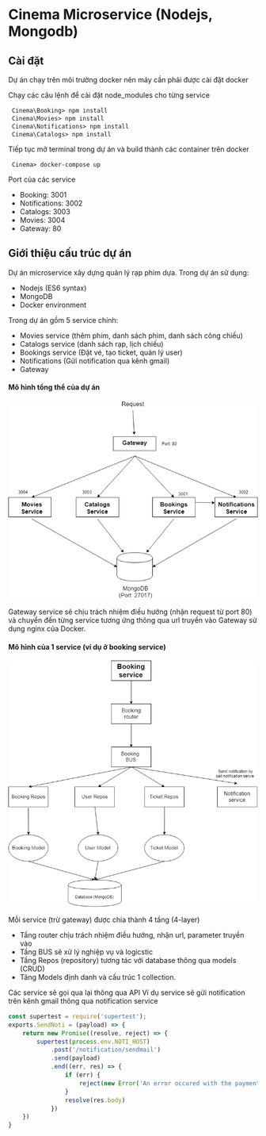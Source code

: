 # Cinema Microservice (Nodejs, Mongodb)

## Cài đặt
Dự án chạy trên môi trường docker nên máy cần phải được cài đặt docker

Chạy các câu lệnh để cài đặt node_modules cho từng service

```
 Cinema\Booking> npm install
 Cinema\Movies> npm install
 Cinema\Notifications> npm install
 Cinema\Catalogs> npm install
```
Tiếp tục mở terminal trong dự án và build thành các container trên docker
```
 Cinema> docker-compose up
```
Port của các service
- Booking: 3001 
- Notifications: 3002
- Catalogs: 3003
- Movies: 3004
- Gateway: 80

## Giới thiệu cấu trúc dự án
Dự án microservice xây dựng quản lý rạp phim dựa.
Trong dự án sử dụng:
- Nodejs (ES6 syntax)
- MongoDB
- Docker environment

Trong dự án gồm 5 service chính:
- Movies service (thêm phim, danh sách phim, danh sách công chiếu)
- Catalogs service (danh sách rạp, lịch chiếu)
- Bookings service (Đặt vé, tạo ticket, quản lý user)
- Notifications (Gửi notification qua kênh gmail)
- Gateway 


#### Mô hình tổng thể của dự án
![Cinema Diagram ](https://raw.githubusercontent.com/congvu307/Cinema/master/Cinema_Diagram.png)

Gateway service sẽ chịu trách nhiệm điều hướng (nhận request từ port 80) và chuyển đến từng service tương ứng thông qua url truyền vào
Gateway sử dụng nginx của Docker.


#### Mô hình của 1 service (ví dụ ở booking service)
![Cinema Diagram ](https://raw.githubusercontent.com/congvu307/Cinema/master/cinema_booking_service.png)

Mỗi service (trừ gateway) được chia thành 4 tầng (4-layer)
- Tầng router chịu trách nhiệm điều hướng, nhận url, parameter truyền vào
- Tầng BUS sẽ xử lý nghiệp vụ và logicstic
- Tầng Repos (repository) tương tác với database thông qua models (CRUD)
- Tâng Models định danh và cấu trúc 1 collection.

Các service sẽ gọi qua lại thông qua API
Ví dụ service sẽ gửi notification trên kênh gmail thông qua notification service

```javascript
const supertest = require('supertest');
exports.SendNoti = (payload) => {
    return new Promise((resolve, reject) => {
        supertest(process.env.NOTI_HOST)
            .post('/notification/sendmail')
            .send(payload)
            .end((err, res) => {
                if (err) {
                    reject(new Error('An error occured with the payment service, err: ' + err))
                }
                resolve(res.body)
            })
    })
}
```
